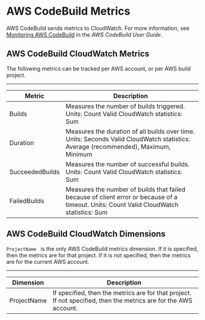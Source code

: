 # AWS CodeBuild Metrics<a name="codebuild-metricscollected"></a>

AWS CodeBuild sends metrics to CloudWatch\. For more information, see [Monitoring AWS CodeBuild](https://docs.aws.amazon.com/codebuild/latest/userguide/monitoring-builds.html) in the *AWS CodeBuild User Guide*\.

## AWS CodeBuild CloudWatch Metrics<a name="cloudwatch_metrics-codebuild"></a>

 The following metrics can be tracked per AWS account, or per AWS build project\. 


****  

|   Metric   |   Description   | 
| --- | --- | 
|   Builds   |   Measures the number of builds triggered\.   Units: Count   Valid CloudWatch statistics: Sum   | 
|   Duration   |   Measures the duration of all builds over time\.   Units: Seconds   Valid CloudWatch statistics: Average \(recommended\), Maximum, Minimum   | 
|   SucceededBuilds   |   Measures the number of successful builds\.   Units: Count   Valid CloudWatch statistics: Sum   | 
|   FailedBuilds   |   Measures the number of builds that failed because of client error or because of a timeout\.   Units: Count   Valid CloudWatch statistics: Sum   | 

## AWS CodeBuild CloudWatch Dimensions<a name="codebuild-cloudwatch-dimensions"></a>

 `ProjectName ` is the only AWS CodeBuild metrics dimension\. If it is specified, then the metrics are for that project\. If it is not specified, then the metrics are for the current AWS account\. 


****  

|   Dimension   |   Description   | 
| --- | --- | 
|   ProjectName   |   If specified, then the metrics are for that project\. If not specified, then the metrics are for the AWS account\.   | 
